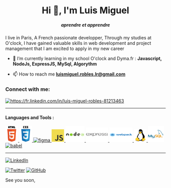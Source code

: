 <h1 align="center">Hi 👋, I'm Luis Miguel</h1>
<h5 align="center">aprendre et apprendre </h5>

I live in Paris, A French passionate developper,  Through my studies at O'clock, I have gained valuable skills in web development and project management that I am excited to apply in my new career
- 🌱 I’m currently learning  in my school O'clock and Dyma.fr :  **Javascript, NodeJs, ExpressJS, MySql, Algorythm** 

- 📫 How to reach me **luismiguel.robles.lr@gmail.com**

<h3 align="left">Connect with me:</h3>
<p align="left">
<a href="https://linkedin.com/in/https://fr.linkedin.com/in/luis-miguel-robles-81213463" target="blank"><img align="center" src="https://raw.githubusercontent.com/rahuldkjain/github-profile-readme-generator/master/src/images/icons/Social/linked-in-alt.svg" alt="https://fr.linkedin.com/in/luis-miguel-robles-81213463" height="30" width="40" /></a>
</p>
<hr/>
<h4 💻 align="left">Languages and Tools :</h4>
<p align="left"> <a href="https://www.w3.org/html/" target="_blank" rel="noreferrer"> <img src="https://raw.githubusercontent.com/devicons/devicon/master/icons/html5/html5-original-wordmark.svg" alt="html5" width="40" height="50"/> </a> <a href="https://www.w3schools.com/css/" target="_blank" rel="noreferrer"> <img src="https://raw.githubusercontent.com/devicons/devicon/master/icons/css3/css3-original-wordmark.svg" alt="css3" width="40" height="50"/> </a> 
 <a href="https://www.figma.com/" target="_blank" rel="noreferrer"> <img src="https://www.vectorlogo.zone/logos/figma/figma-icon.svg" alt="figma" width="40" height="40"/> </a> <a href="https://developer.mozilla.org/en-US/docs/Web/JavaScript" target="_blank" rel="noreferrer"> <img src="https://raw.githubusercontent.com/devicons/devicon/master/icons/javascript/javascript-original.svg" alt="javascript" width="40" height="40"/> </a> <a href="https://nodejs.org" target="_blank" rel="noreferrer"> <img src="https://raw.githubusercontent.com/devicons/devicon/master/icons/nodejs/nodejs-original-wordmark.svg" alt="nodejs" width="60" height="50"/> </a>  <a href="https://expressjs.com" target="_blank" rel="noreferrer"> <img src="https://raw.githubusercontent.com/devicons/devicon/master/icons/express/express-original-wordmark.svg" alt="express" width="70" height="45"/> </a> <a href="https://webpack.js.org" target="_blank" rel="noreferrer"> <img src="https://raw.githubusercontent.com/devicons/devicon/d00d0969292a6569d45b06d3f350f463a0107b0d/icons/webpack/webpack-original-wordmark.svg" alt="webpack" width="73" height="45"/> </a> <a href="https://www.linux.org/" target="_blank" rel="noreferrer"> <img src="https://raw.githubusercontent.com/devicons/devicon/master/icons/linux/linux-original.svg" alt="linux" width="40" height="40"/> </a> <a href="https://www.mysql.com/" target="_blank" rel="noreferrer"> <img src="https://raw.githubusercontent.com/devicons/devicon/master/icons/mysql/mysql-original-wordmark.svg" alt="mysql" width="50" height="50"/> </a> <a href="https://babeljs.io/" target="_blank" rel="noreferrer"> <img src="https://www.vectorlogo.zone/logos/babeljs/babeljs-icon.svg" alt="babel" width="60" height="40"/> </a>  
</p> 
<hr/>

[![LinkedIn](https://img.shields.io/badge/LinkedIn-0077B5?style=for-the-badge&logo=linkedin&logoColor=white)](https://fr.linkedin.com/in/luis-miguel-robles-81213463)

[![Twitter](https://img.shields.io/badge/Twitter-1DA1F2?style=for-the-badge&logo=twitter&logoColor=white)](https://twitter.com/LuismiMarcoDj)
[![GitHub](https://img.shields.io/badge/GitHub-100000?style=for-the-badge&logo=github&logoColor=white)](https://github.com/LuisMiLR)


See you soon, 







